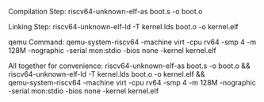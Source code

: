 Compilation Step: 
riscv64-unknown-elf-as boot.s -o boot.o

Linking Step: 
riscv64-unknown-elf-ld -T kernel.lds boot.o -o kernel.elf

qemu Command: 
qemu-system-riscv64 -machine virt -cpu rv64 -smp 4 -m 128M -nographic -serial mon:stdio -bios none -kernel kernel.elf

All together for convenience:
riscv64-unknown-elf-as boot.s -o boot.o && \
riscv64-unknown-elf-ld -T kernel.lds boot.o -o kernel.elf && \
qemu-system-riscv64 -machine virt -cpu rv64 -smp 4 -m 128M -nographic -serial mon:stdio -bios none -kernel kernel.elf

